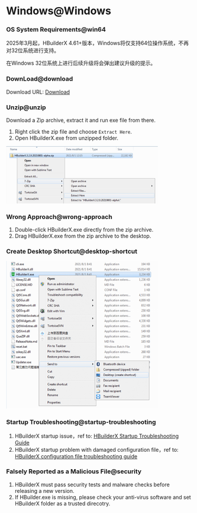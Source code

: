 # Windows@Windows

### OS System Requirements@win64

2025年3月起，HBuilderX 4.61+版本，Windows将仅支持64位操作系统，不再对32位系统进行支持。

在Windows 32位系统上进行后续升级将会弹出建议升级的提示。


### DownLoad@download

Download URL: [Download](https://www.dcloud.io/hbuilderx.html)

### Unzip@unzip

Download a Zip archive, extract it and run exe file from there.

1. Right click the zip file and choose `Extract Here`.
2. Open HBuilderX.exe from unzipped folder.

<img src="/static/snapshots/tutorial/install_windows/install_windows_en.png" style="zoom: 40%;"/>

### Wrong Approach@wrong-approach

1. Double-click HBuilderX.exe directly from the zip archive.
2. Drag HBuilderX.exe from the zip archive to the desktop.

### Create Desktop Shortcut@desktop-shortcut

<img src="/static/snapshots/tutorial/install_windows/create_shortcut_en.png" style="zoom:40%" />

### Startup Troubleshooting@startup-troubleshooting

1. HBuilderX startup issue，ref to: [HBuilderX Startup Troubleshooting Guide](/Tutorial/Questions/WindowsStart)
2. HBuilderX startup problem with damaged configuration file，ref to: [HBuilderX configuration file troubleshooting guide](/Tutorial/Questions/WindowsStart?id=_4-配置文件损坏)

### Falsely Reported as a Malicious File@security

1. HBuilderX must pass security tests and malware checks before releasing a new version.
2. If HBuilder.exe is missing, please check your anti-virus software and set HBuilderX folder as a trusted direcotry.
